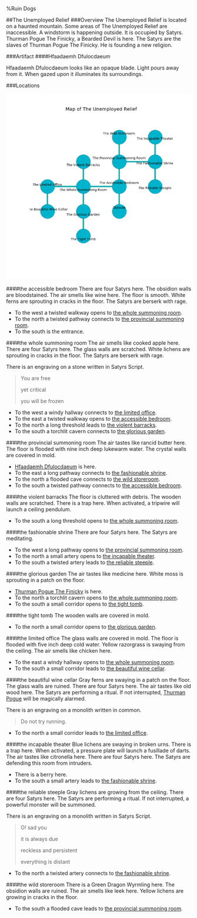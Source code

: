 %Ruin Dogs

##The Unemployed Relief
###Overview
The Unemployed Relief is located on a haunted mountain. Some areas of The Unemployed Relief are inaccessible. A windstorm is happening outside. It is occupied by Satyrs. <a name="Thurman-Pogue-The-Finicky"></a>Thurman Pogue The Finicky, a Bearded Devil is here. The Satyrs are the slaves of Thurman Pogue The Finicky. He  is founding a new religion. 



###Artifact
####<a name="Hfaadaemh-Dfulocdaeum"></a>Hfaadaemh Dfulocdaeum


Hfaadaemh Dfulocdaeum looks like an opaque blade. Light pours away from it. When gazed upon it illuminates its surroundings. 





###Locations


![](../v2/images/The-Unemployed-Relief.png)

####<a name="the-accessible-bedroom"></a>the accessible bedroom
There are four Satyrs here. The obsidion walls are bloodstained. The air smells like wine here. The floor is smooth. White ferns are sprouting in cracks in the floor. The Satyrs are berserk with rage. 



* To the west a twisted walkway opens to [the whole summoning room](#the-whole-summoning-room).
* To the north a twisted pathway connects to [the provincial summoning room](#the-provincial-summoning-room).
* To the south is the entrance.


####<a name="the-whole-summoning-room"></a>the whole summoning room
The air smells like cooked apple here. There are four Satyrs here. The glass walls are scratched. White lichens are sprouting in cracks in the floor. The Satyrs are berserk with rage. 

There is an engraving on a stone written in Satyrs Script. 

> You are free
>
> yet critical
>
> you will be frozen
>


* To the west a windy hallway connects to [the limited office](#the-limited-office).
* To the east a twisted walkway opens to [the accessible bedroom](#the-accessible-bedroom).
* To the north a long threshold leads to [the violent barracks](#the-violent-barracks).
* To the south a torchlit cavern connects to [the glorious garden](#the-glorious-garden).


####<a name="the-provincial-summoning-room"></a>the provincial summoning room
The air tastes like rancid butter here. The floor is flooded with nine inch deep lukewarm water. The crystal walls are covered in mold. 



* [Hfaadaemh Dfulocdaeum](#Hfaadaemh-Dfulocdaeum) is here.
* To the east a long pathway connects to [the fashionable shrine](#the-fashionable-shrine).
* To the north a flooded cave connects to [the wild storeroom](#the-wild-storeroom).
* To the south a twisted pathway connects to [the accessible bedroom](#the-accessible-bedroom).


####<a name="the-violent-barracks"></a>the violent barracks
The floor is cluttered with debris. The wooden walls are scratched. There is a trap here. When activated, a tripwire will launch a ceiling pendulum. 



* To the south a long threshold opens to [the whole summoning room](#the-whole-summoning-room).


####<a name="the-fashionable-shrine"></a>the fashionable shrine
There are four Satyrs here. The Satyrs are meditating. 



* To the west a long pathway opens to [the provincial summoning room](#the-provincial-summoning-room).
* To the north a small artery opens to [the incapable theater](#the-incapable-theater).
* To the south a twisted artery leads to [the reliable steeple](#the-reliable-steeple).


####<a name="the-glorious-garden"></a>the glorious garden
The air tastes like medicine here. White moss is sprouting in a patch on the floor. 



* [Thurman Pogue The Finicky](#Thurman-Pogue-The-Finicky) is here.
* To the north a torchlit cavern opens to [the whole summoning room](#the-whole-summoning-room).
* To the south a small corridor opens to [the tight tomb](#the-tight-tomb).


####<a name="the-tight-tomb"></a>the tight tomb
The wooden walls are covered in mold. 



* To the north a small corridor opens to [the glorious garden](#the-glorious-garden).


####<a name="the-limited-office"></a>the limited office
The glass walls are covered in mold. The floor is flooded with five inch deep cold water. Yellow razorgrass is swaying from the ceiling. The air smells like chicken here. 



* To the east a windy hallway opens to [the whole summoning room](#the-whole-summoning-room).
* To the south a small corridor leads to [the beautiful wine cellar](#the-beautiful-wine-cellar).


####<a name="the-beautiful-wine-cellar"></a>the beautiful wine cellar
Gray ferns are swaying in a patch on the floor. The glass walls are ruined. There are four Satyrs here. The air tastes like old wood here. The Satyrs are performing a ritual. If not interrupted, [Thurman Pogue](#Thurman-Pogue) will be magically alarmed. 

There is an engraving on a monolith written in common. 

> Do not try running.
>


* To the north a small corridor leads to [the limited office](#the-limited-office).


####<a name="the-incapable-theater"></a>the incapable theater
Blue lichens are swaying in broken urns. There is a trap here. When activated, a pressure plate will launch a fusillade of darts. The air tastes like citronella here. There are four Satyrs here. The Satyrs are defending this room from intruders. 



* There is a berry here.
* To the south a small artery leads to [the fashionable shrine](#the-fashionable-shrine).


####<a name="the-reliable-steeple"></a>the reliable steeple
Gray lichens are growing from the ceiling. There are four Satyrs here. The Satyrs are performing a ritual. If not interrupted, a powerful monster will be summoned. 

There is an engraving on a monolith written in Satyrs Script. 

> O! sad you
>
> it is always due
>
> reckless and persistent
>
> everything is distant
>


* To the north a twisted artery connects to [the fashionable shrine](#the-fashionable-shrine).


####<a name="the-wild-storeroom"></a>the wild storeroom
There is a Green Dragon Wyrmling here. The obsidion walls are ruined. The air smells like leek here. Yellow lichens are growing in cracks in the floor. 



* To the south a flooded cave leads to [the provincial summoning room](#the-provincial-summoning-room).


